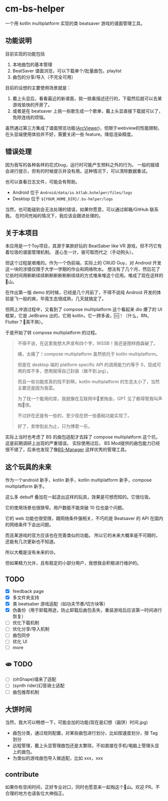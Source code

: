 # cm-bs-helper

一个用 kotlin multiplatform 实现的类 beatsaver 游戏的谱面管理工具。
## 功能说明
目前实现的功能包括
1. 本地曲包的基本管理
2. BeatSaver 谱面浏览，可以下载单个/批量曲包，playlist
3. 曲包的分享/导入（不完全可用）

目前的设想的主要使用场景就是：
1. 戴上头显后，看看最近的新谱面，挑一挑看描述还行的，下载然后就可以去某游戏愉快的开房了。
2. 或者是在 beatsaver 上挑一些歌生成一个歌单，戴上头显直接下载就可以了，免除连线的烦恼。

虽然通过第三方集成了谱面预览功能([ArcViewer](https://github.com/AllPoland/ArcViewer))，但限于webview的性能限制，在头显端使用体验并不好，需要关闭一些 feature。降低渲染精度。

## 错误处理

因为我写的各种各样的花式bug，运行时可能产生预料之外的行为。
一般的报错会进行提示，但有的时候提示并没有用。这种情况下，可以清除数据重试。

也可以查看日志文件，可能会有帮助。
- Android 位于 `Android/data/io.ktlab.bshelper/files/logs`
- Desktop 位于 `${YOUR_HOME_DIR}/.bs-helper/logs`

当然，也可能碰到会无法处理的错误，如果你愿意，可以通过邮箱/GitHub 联系我。 在时间充裕的情况下，我应该会跟进处理的。


## 关于本项目
本应用是一个Toy项目，其源于某款好玩的 BeatSaber like VR 游戏，但不巧它有着垃圾的谱面管理机制。 遂心生一计，彼可取而代之（手动狗头）。

但这个过程是艰难的。作为一个伪前端，实际上的 CRUD Guy，对 Android 开发这一块的涉猎仅限于大学一学期的作业和网络吹水。
想法有了几个月，然后花了亿些时间用断断续续断断断断断断续续的方式堆来堆这个应用。堆成了现在这样的💩山。

在作出第一版 demo 的时候，已经是几个月前了，不得不说纯 Android 开发的体验是飞一般的爽，毕竟生态很成熟，几天就搞定了。

但网上冲浪过程中，又看到了 compose multiplatform 这个看起来 dio 爆了的 UI 框架，它是 JetBrains 出的，它用 kotlin，它一跨多诶，🆒！（什么，RN，Flutter？🥹真不熟）。

于是开始了转 compose multiplatform 的过程。

> 不得不说，在这里我想大声宣布四个字，WSSB！我还是图样图森破了。
> 
> 痛，太痛了！compose multiplatform 虽然依托于 kotlin multiplatform。
> 
> 但是在 desktop 端的 platform specific API 的调用能力约等于 0，现成可用的库不多，想用就得自己封装（做不到.jpg）。
> 
> 而且一些功能库真的找不到啊，kotlin multiplatform 的生态太小了，当然主要还是因为我菜。
> 
> 为了找一个能用的库，我就像在互联网中💩里掏金。GPT 见了都得管我叫声掏💩侠。
> 
> 不过好在还是有一些的，至少现在把一些基础功能实现了。
> 
> 好了，卖惨到此为止，只为博君一乐。

实际上当时也考虑了 BS 的曲包适配才去踩了 compose multiplatform 这个坑，这是前期调研上出现的严重错误。
实际使用过后， BS Mod提供的曲包能力已经很不错了，后来也发现了像[BS-Manager](https://github.com/Zagrios/bs-manager) 这样优秀的管理工具。


## 这个玩具的未来
作为一个android 新手，kotlin 新手，kotlin multiplatform 新手，compose multiplatform 新手。

这么多 debuff 叠加在一起造出这样的玩具，效果是可想而知的。它很垃圾。

它的使用场景也很狭窄。用户数能不能突破 10 位也是个问题。

它的 web 功能也很受限，跟网络条件强相关，不巧的是 Beatsaver 的 API 在国内的网络条件下会出问题。

而且某游戏的官方应该也在完善类似的功能。 所以它的未来大概率是不可期的，还能有几次更新也不知道。

所以大概是没有未来的😢。

但如果精力允许，且有稳定的小部分用户，我想我会积极进行维护的。

## TODO
- [x] feedback page
- [x] 多文件夹支持
- [x] 类 beatsaber 游戏适配（如功夫节奏/切方块等）
- [x] 伪备份（用于卸载用途，防止卸载后曲包丢失，重装游戏后应该第一时间进行恢复）
- [ ] 优化下载机制
- [ ] 优化分享/导入机制
- [ ] 曲包同步
- [ ] 优化 UI
- [ ] more
## 🫓 TODO
- [ ] (ohShape)墙来了适配
- [ ] (synth rider)幻音骑士适配
- [ ] 曲包推荐机制
## 大饼时间
当然，我大可以畅想一下，可能会加的功能(现在是幻想（画饼）时间.jpg)
- 曲包分类，通过规则配置，对某些曲包进行划分，比如按速度划分，按 Tag 划分
- 远程管理，戴上头显管理曲包还是太繁琐，不如直接在手机/电脑上管理头显上的曲包。
- 为类似的游戏曲包导入做适配，比如 xxx，xxx

## contribute
如果你有空闲时间，正好专业对口，同时也愿意来一起掏这个💩山。欢迎 PR。不合理的地方也请各位大神指正。